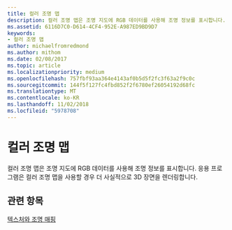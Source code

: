 ```yaml
---
title: 컬러 조명 맵
description: 컬러 조명 맵은 조명 지도에 RGB 데이터를 사용해 조명 정보를 표시합니다. 응용 프로그램은 컬러 조명 맵을 사용할 경우 더 사실적으로 3D 장면을 렌더링합니다.
ms.assetid: 6116D7C0-D614-4CF4-952E-A987ED9BD9D7
keywords:
- 컬러 조명 맵
author: michaelfromredmond
ms.author: mithom
ms.date: 02/08/2017
ms.topic: article
ms.localizationpriority: medium
ms.openlocfilehash: 757fbf93aa364e4143af0b5d5f2fc3f63a2f9c0c
ms.sourcegitcommit: 144f5f127fc4fbd852f2f6780ef26054192d68fc
ms.translationtype: MT
ms.contentlocale: ko-KR
ms.lasthandoff: 11/02/2018
ms.locfileid: "5978708"
---
```

# <a name="color-light-maps"></a>컬러 조명 맵


컬러 조명 맵은 조명 지도에 RGB 데이터를 사용해 조명 정보를 표시합니다. 응용 프로그램은 컬러 조명 맵을 사용할 경우 더 사실적으로 3D 장면을 렌더링합니다.

## <a name="span-idrelated-topicsspanrelated-topics"></a><span id="related-topics"></span>관련 항목


[텍스처와 조명 매핑](light-mapping-with-textures.md)

 

 




